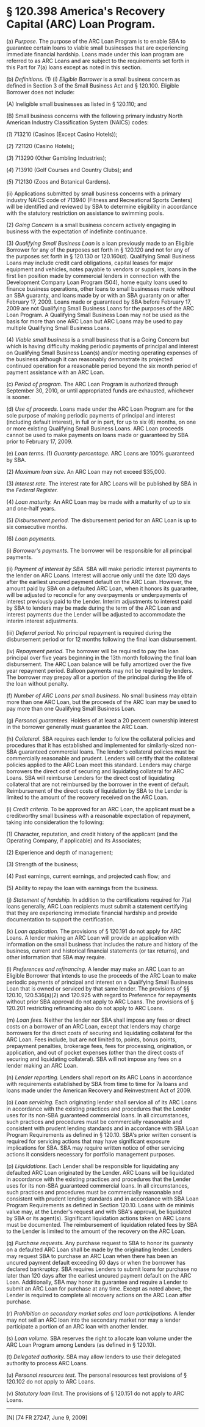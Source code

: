 # § 120.398   America's Recovery Capital (ARC) Loan Program.

(a) *Purpose.* The purpose of the ARC Loan Program is to enable SBA to guarantee certain loans to viable small businesses that are experiencing immediate financial hardship. Loans made under this loan program are referred to as ARC Loans and are subject to the requirements set forth in this Part for 7(a) loans except as noted in this section.


(b) *Definitions.* (1) (i) *Eligible Borrower* is a small business concern as defined in Section 3 of the Small Business Act and § 120.100. Eligible Borrower does not include:


(A) Ineligible small businesses as listed in § 120.110; and


(B) Small business concerns with the following primary industry North American Industry Classification System (NAICS) codes:


(*1*) 713210 (Casinos (Except Casino Hotels));


(*2*) 721120 (Casino Hotels);


(*3*) 713290 (Other Gambling Industries);


(*4*) 713910 (Golf Courses and Country Clubs); and


(*5*) 712130 (Zoos and Botanical Gardens).


(ii) Applications submitted by small business concerns with a primary industry NAICS code of 713940 (Fitness and Recreational Sports Centers) will be identified and reviewed by SBA to determine eligibility in accordance with the statutory restriction on assistance to swimming pools.


(2) *Going Concern* is a small business concern actively engaging in business with the expectation of indefinite continuance.


(3) *Qualifying Small Business Loan* is a loan previously made to an Eligible Borrower for any of the purposes set forth in § 120.120 and not for any of the purposes set forth in § 120.130 or 120.160(d). Qualifying Small Business Loans may include credit card obligations, capital leases for major equipment and vehicles, notes payable to vendors or suppliers, loans in the first lien position made by commercial lenders in connection with the Development Company Loan Program (504), home equity loans used to finance business operations, other loans to small businesses made without an SBA guaranty, and loans made by or with an SBA guaranty on or after February 17, 2009. Loans made or guaranteed by SBA before February 17, 2009 are not Qualifying Small Business Loans for the purposes of the ARC Loan Program. A Qualifying Small Business Loan may not be used as the basis for more than one ARC Loan but ARC Loans may be used to pay multiple Qualifying Small Business Loans.


(4) *Viable small business* is a small business that is a Going Concern but which is having difficulty making periodic payments of principal and interest on Qualifying Small Business Loan(s) and/or meeting operating expenses of the business although it can reasonably demonstrate its projected continued operation for a reasonable period beyond the six month period of payment assistance with an ARC Loan.


(c) *Period of program.* The ARC Loan Program is authorized through September 30, 2010, or until appropriated funds are exhausted, whichever is sooner.


(d) *Use of proceeds.* Loans made under the ARC Loan Program are for the sole purpose of making periodic payments of principal and interest (including default interest), in full or in part, for up to six (6) months, on one or more existing Qualifying Small Business Loans. ARC Loan proceeds cannot be used to make payments on loans made or guaranteed by SBA prior to February 17, 2009.


(e) *Loan terms.* (1) *Guaranty percentage.* ARC Loans are 100% guaranteed by SBA.


(2) *Maximum loan size.* An ARC Loan may not exceed $35,000.


(3) *Interest rate.* The interest rate for ARC Loans will be published by SBA in the _Federal Register._

(4) *Loan maturity.* An ARC Loan may be made with a maturity of up to six and one-half years.


(5) *Disbursement period.* The disbursement period for an ARC Loan is up to six consecutive months.


(6) *Loan payments.*

(i) *Borrower's payments.* The borrower will be responsible for all principal payments.


(ii) *Payment of interest by SBA.* SBA will make periodic interest payments to the lender on ARC Loans. Interest will accrue only until the date 120 days after the earliest uncured payment default on the ARC Loan. However, the amount paid by SBA on a defaulted ARC Loan, when it honors its guarantee, will be adjusted to reconcile for any overpayments or underpayments of interest previously paid to the Lender. Interim adjustments to interest paid by SBA to lenders may be made during the term of the ARC Loan and interest payments due the Lender will be adjusted to accommodate the interim interest adjustments.


(iii) *Deferral period.* No principal repayment is required during the disbursement period or for 12 months following the final loan disbursement.


(iv) *Repayment period.* The borrower will be required to pay the loan principal over five years beginning in the 13th month following the final loan disbursement. The ARC Loan balance will be fully amortized over the five year repayment period. Balloon payments may not be required by lenders. The borrower may prepay all or a portion of the principal during the life of the loan without penalty.


(f) *Number of ARC Loans per small business.* No small business may obtain more than one ARC Loan, but the proceeds of the ARC loan may be used to pay more than one Qualifying Small Business Loan.


(g) *Personal guarantees.* Holders of at least a 20 percent ownership interest in the borrower generally must guarantee the ARC Loan.


(h) *Collateral.* SBA requires each lender to follow the collateral policies and procedures that it has established and implemented for similarly-sized non-SBA guaranteed commercial loans. The lender's collateral policies must be commercially reasonable and prudent. Lenders will certify that the collateral policies applied to the ARC Loan meet this standard. Lenders may charge borrowers the direct cost of securing and liquidating collateral for ARC Loans. SBA will reimburse Lenders for the direct cost of liquidating collateral that are not reimbursed by the borrower in the event of default. Reimbursement of the direct costs of liquidation by SBA to the Lender is limited to the amount of the recovery received on the ARC Loan.


(i) *Credit criteria.* To be approved for an ARC Loan, the applicant must be a creditworthy small business with a reasonable expectation of repayment, taking into consideration the following:


(1) Character, reputation, and credit history of the applicant (and the Operating Company, if applicable) and its Associates;


(2) Experience and depth of management;


(3) Strength of the business;


(4) Past earnings, current earnings, and projected cash flow; and


(5) Ability to repay the loan with earnings from the business.


(j) *Statement of hardship.* In addition to the certifications required for 7(a) loans generally, ARC Loan recipients must submit a statement certifying that they are experiencing immediate financial hardship and provide documentation to support the certification.


(k) *Loan application.* The provisions of § 120.191 do not apply for ARC Loans. A lender making an ARC Loan will provide an application with information on the small business that includes the nature and history of the business, current and historical financial statements (or tax returns), and other information that SBA may require.


(l) *Preferences and refinancing.* A lender may make an ARC Loan to an Eligible Borrower that intends to use the proceeds of the ARC Loan to make periodic payments of principal and interest on a Qualifying Small Business Loan that is owned or serviced by that same lender. The provisions of §§ 120.10, 120.536(a)(2) and 120.925 with regard to Preference for repayments without prior SBA approval do not apply to ARC Loans. The provisions of § 120.201 restricting refinancing also do not apply to ARC Loans.


(m) *Loan fees.* Neither the lender nor SBA shall impose any fees or direct costs on a borrower of an ARC Loan, except that lenders may charge borrowers for the direct costs of securing and liquidating collateral for the ARC Loan. Fees include, but are not limited to, points, bonus points, prepayment penalties, brokerage fees, fees for processing, origination, or application, and out of pocket expenses (other than the direct costs of securing and liquidating collateral). SBA will not impose any fees on a lender making an ARC Loan.


(n) *Lender reporting.* Lenders shall report on its ARC Loans in accordance with requirements established by SBA from time to time for 7a loans and loans made under the American Recovery and Reinvestment Act of 2009.


(o) *Loan servicing.* Each originating lender shall service all of its ARC Loans in accordance with the existing practices and procedures that the Lender uses for its non-SBA guaranteed commercial loans. In all circumstances, such practices and procedures must be commercially reasonable and consistent with prudent lending standards and in accordance with SBA Loan Program Requirements as defined in § 120.10. SBA's prior written consent is required for servicing actions that may have significant exposure implications for SBA. SBA may require written notice of other servicing actions it considers necessary for portfolio management purposes.


(p) *Liquidations.* Each Lender shall be responsible for liquidating any defaulted ARC Loan originated by the Lender. ARC Loans will be liquidated in accordance with the existing practices and procedures that the Lender uses for its non-SBA guaranteed commercial loans. In all circumstances, such practices and procedures must be commercially reasonable and consistent with prudent lending standards and in accordance with SBA Loan Program Requirements as defined in Section 120.10. Loans with de minimis value may, at the Lender's request and with SBA's approval, be liquidated by SBA or its agent(s). Significant liquidation actions taken on ARC Loans must be documented. The reimbursement of liquidation related fees by SBA to the Lender is limited to the amount of the recovery on the ARC Loan.


(q) *Purchase requests.* Any purchase request to SBA to honor its guaranty on a defaulted ARC Loan shall be made by the originating lender. Lenders may request SBA to purchase an ARC Loan when there has been an uncured payment default exceeding 60 days or when the borrower has declared bankruptcy. SBA requires Lenders to submit loans for purchase no later than 120 days after the earliest uncured payment default on the ARC Loan. Additionally, SBA may honor its guarantee and require a Lender to submit an ARC Loan for purchase at any time. Except as noted above, the Lender is required to complete all recovery actions on the ARC Loan after purchase.


(r) *Prohibition on secondary market sales and loan participations.* A lender may not sell an ARC loan into the secondary market nor may a lender participate a portion of an ARC loan with another lender.


(s) *Loan volume.* SBA reserves the right to allocate loan volume under the ARC Loan Program among Lenders (as defined in § 120.10).


(t) *Delegated authority.* SBA may allow lenders to use their delegated authority to process ARC Loans.


(u) *Personal resources test.* The personal resources test provisions of § 120.102 do not apply to ARC Loans.


(v) *Statutory loan limit.* The provisions of § 120.151 do not apply to ARC Loans.



---

[N] [74 FR 27247, June 9, 2009]




